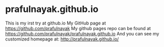 # prafulnayak.github.io
This is my irst try at github.io
My GitHub page at
https://github.com/prafulnayak
My github pages repo can be found at
https://github.com/prafulnayak/prafulnayak.github.io
And you can see my customized homepage at:
http://prafulnayak.github.io/
